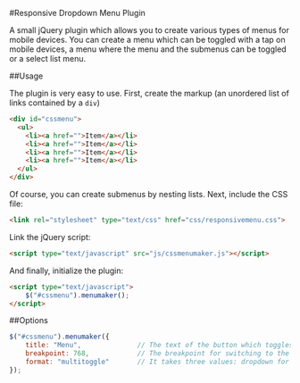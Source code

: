 #Responsive Dropdown Menu Plugin

A small jQuery plugin which allows you to create various types of menus for mobile devices. You can create a menu which can be toggled with a tap on mobile devices, a menu where the menu and the submenus can be toggled or a select list menu.

##Usage

The plugin is very easy to use. First, create the markup (an unordered list of links contained by a `div`)

```html
<div id="cssmenu">
  <ul>
    <li><a href="">Item</a></li>
    <li><a href="">Item</a></li>
    <li><a href="">Item</a></li>
    <li><a href="">Item</a></li>
  </ul>
</div>
```

Of course, you can create submenus by nesting lists. Next, include the CSS file:
```html
<link rel="stylesheet" type="text/css" href="css/responsivemenu.css">
```
Link the jQuery script:
```html
<script type="text/javascript" src="js/cssmenumaker.js"></script>
```
And finally, initialize the plugin:
```html
<script type="text/javascript">
	$("#cssmenu").menumaker();
</script>
```
##Options
```javascript
$("#cssmenu").menumaker({
	title: "Menu",              // The text of the button which toggles the menu
	breakpoint: 768,			// The breakpoint for switching to the mobile view
	format: "multitoggle"       // It takes three values: dropdown for a simple toggle menu, select for select list menu, multitoggle for a menu where each submenu can be toggled separately
});
```